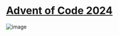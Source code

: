 # [Advent of Code 2024](https://adventofcode.com/2024)

![image](https://github.com/user-attachments/assets/c2257471-4b89-48c7-9515-24311359f94a)
